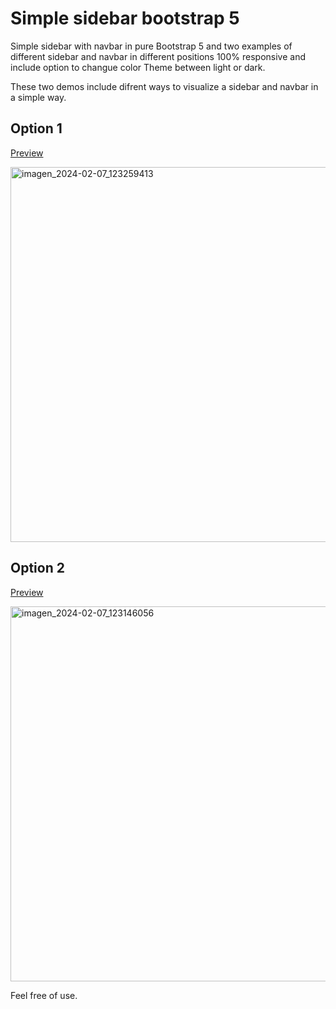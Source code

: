 # Simple sidebar bootstrap 5
Simple sidebar with navbar in pure Bootstrap 5 and two examples of different sidebar and navbar in different positions 100% responsive and include option to changue color Theme between light or dark.

These two demos include difrent ways to visualize a sidebar and navbar in a simple way.

## Option 1
[Preview](https://alfonsolpzny.github.io/sidebar1/)

<img src="https://github.com/alfonsolpzny/Simple-sidebar-Bootstrap-5/assets/84392982/9098c872-d6b9-43e8-a24e-7b9db0949f92" alt="imagen_2024-02-07_123259413" style="width:600px;"/>


## Option 2
[Preview](https://alfonsolpzny.github.io/sidebar2/)

<img src="https://github.com/alfonsolpzny/Simple-sidebar-Bootstrap-5/assets/84392982/528ff45b-fb48-4bf6-99a8-bd404895b97c" alt="imagen_2024-02-07_123146056" style="width:600px;"/>



Feel free of use.

